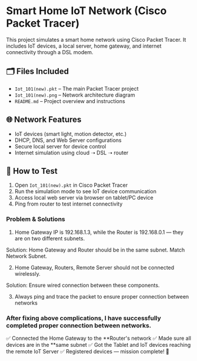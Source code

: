 # Smart Home IoT Network (Cisco Packet Tracer)

This project simulates a smart home network using Cisco Packet Tracer. It includes IoT devices, a local server, home gateway, and internet connectivity through a DSL modem.

## 🗂️ Files Included
- `Iot_101(new).pkt` – The main Packet Tracer project
- `Iot_101(new).png` – Network architecture diagram
- `README.md` – Project overview and instructions

## 🌐 Network Features
- IoT devices (smart light, motion detector, etc.)
- DHCP, DNS, and Web Server configurations
- Secure local server for device control
- Internet simulation using cloud ➝ DSL ➝ router

## 🧪 How to Test
1. Open `Iot_101(new).pkt` in Cisco Packet Tracer
2. Run the simulation mode to see IoT device communication
3. Access local web server via browser on tablet/PC device
4. Ping from router to test internet connectivity

### Problem & Solutions
1. Home Gateway IP is 192.168.1.3, while the Router is 192.168.0.1 — they are on two different subnets.

Solution:
Home Gateway and Router should be in the same subnet. Match Network Subnet. 

2. Home Gateway, Routers, Remote Server should not be connected wirelessly.

Solution:
Ensure wired connection between these components.

3. Always ping and trace the packet to ensure proper connection between networks

### After fixing above complications, I have successfully completed proper connection between networks.
✅ Connected the Home Gateway to the **Router's network
✅ Made sure all devices are in the **same subnet
✅ Got the Tablet and IoT devices reaching the remote IoT Server
✅ Registered devices — mission complete! 🚀
